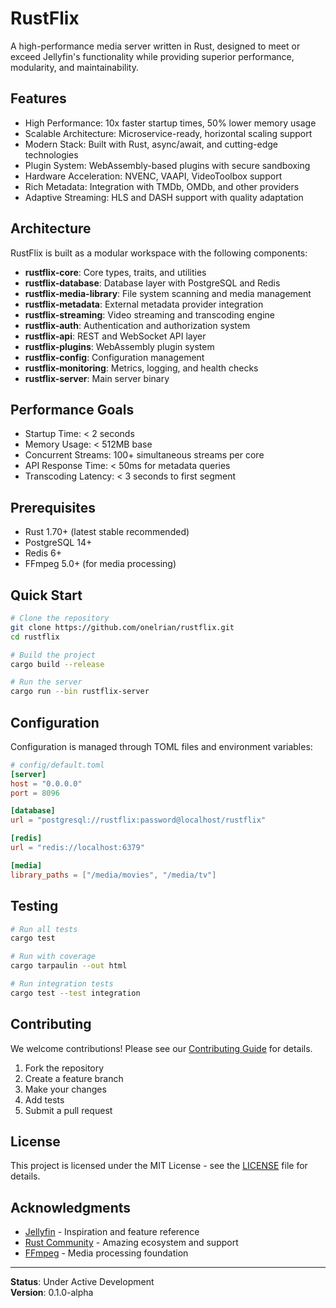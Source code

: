 # RustFlix

A high-performance media server written in Rust, designed to meet or exceed Jellyfin's functionality while providing superior performance, modularity, and maintainability.

## Features

- High Performance: 10x faster startup times, 50% lower memory usage
- Scalable Architecture: Microservice-ready, horizontal scaling support
- Modern Stack: Built with Rust, async/await, and cutting-edge technologies
- Plugin System: WebAssembly-based plugins with secure sandboxing
- Hardware Acceleration: NVENC, VAAPI, VideoToolbox support
- Rich Metadata: Integration with TMDb, OMDb, and other providers
- Adaptive Streaming: HLS and DASH support with quality adaptation

## Architecture

RustFlix is built as a modular workspace with the following components:

- **rustflix-core**: Core types, traits, and utilities
- **rustflix-database**: Database layer with PostgreSQL and Redis
- **rustflix-media-library**: File system scanning and media management
- **rustflix-metadata**: External metadata provider integration
- **rustflix-streaming**: Video streaming and transcoding engine
- **rustflix-auth**: Authentication and authorization system
- **rustflix-api**: REST and WebSocket API layer
- **rustflix-plugins**: WebAssembly plugin system
- **rustflix-config**: Configuration management
- **rustflix-monitoring**: Metrics, logging, and health checks
- **rustflix-server**: Main server binary

## Performance Goals

- Startup Time: < 2 seconds
- Memory Usage: < 512MB base
- Concurrent Streams: 100+ simultaneous streams per core
- API Response Time: < 50ms for metadata queries
- Transcoding Latency: < 3 seconds to first segment

## Prerequisites

- Rust 1.70+ (latest stable recommended)
- PostgreSQL 14+
- Redis 6+
- FFmpeg 5.0+ (for media processing)

## Quick Start

```bash
# Clone the repository
git clone https://github.com/onelrian/rustflix.git
cd rustflix

# Build the project
cargo build --release

# Run the server
cargo run --bin rustflix-server
```

## Configuration

Configuration is managed through TOML files and environment variables:

```toml
# config/default.toml
[server]
host = "0.0.0.0"
port = 8096

[database]
url = "postgresql://rustflix:password@localhost/rustflix"

[redis]
url = "redis://localhost:6379"

[media]
library_paths = ["/media/movies", "/media/tv"]
```

## Testing

```bash
# Run all tests
cargo test

# Run with coverage
cargo tarpaulin --out html

# Run integration tests
cargo test --test integration
```

## Contributing

We welcome contributions! Please see our [Contributing Guide](CONTRIBUTING.md) for details.

1. Fork the repository
2. Create a feature branch
3. Make your changes
4. Add tests
5. Submit a pull request

## License

This project is licensed under the MIT License - see the [LICENSE](LICENSE) file for details.

## Acknowledgments

- [Jellyfin](https://jellyfin.org/) - Inspiration and feature reference
- [Rust Community](https://www.rust-lang.org/community) - Amazing ecosystem and support
- [FFmpeg](https://ffmpeg.org/) - Media processing foundation

---

**Status**: Under Active Development  
**Version**: 0.1.0-alpha
